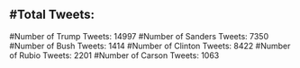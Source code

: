 #Total Tweets:  
---
#Number of Trump Tweets: 14997
#Number of Sanders Tweets: 7350
#Number of Bush Tweets: 1414
#Number of Clinton Tweets: 8422
#Number of Rubio Tweets: 2201
#Number of Carson Tweets: 1063